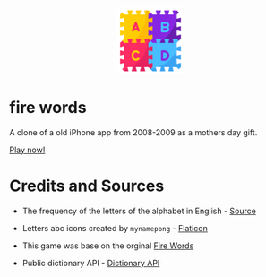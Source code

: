 <p align="center">
  <img src="public/logo192.png" alt="angular-logo" width="120px" height="120px"/>
</p>

# fire words
A clone of a old iPhone app from 2008-2009 as a mothers day gift. 

[Play now!](http://fire-words-e41fa.web.app/)

# Credits and Sources
- The frequency of the letters of the alphabet in English - [Source](https://www3.nd.edu/~busiforc/handouts/cryptography/letterfrequencies.html)

- Letters abc icons created by `mynamepong` -  [Flaticon](https://www.flaticon.com/free-icons/letters-abc)
- This game was base on the orginal [Fire Words](https://www.macworld.com/article/196032/firewords.html)
- Public dictionary API - [Dictionary API](https://dictionaryapi.dev/)
